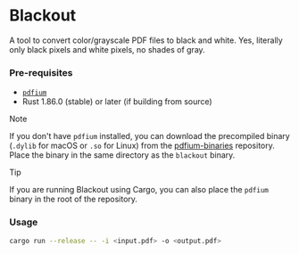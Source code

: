 # Blackout
A tool to convert color/grayscale PDF files to black and white.
Yes, literally only black pixels and white pixels, no shades of gray.

### Pre-requisites
- [`pdfium`](https://github.com/bblanchon/pdfium-binaries)
- Rust 1.86.0 (stable) or later (if building from source)

>[!NOTE]
> If you don't have `pdfium` installed, you can download the precompiled binary (`.dylib` for macOS or `.so` for Linux) from the [pdfium-binaries](https://github.com/bblanchon/pdfium-binaries) repository. Place the binary in the same directory as the `blackout` binary.

>[!TIP]
> If you are running Blackout using Cargo, you can also place the `pdfium` binary in the root of the repository.

### Usage
```bash
cargo run --release -- -i <input.pdf> -o <output.pdf>
```
